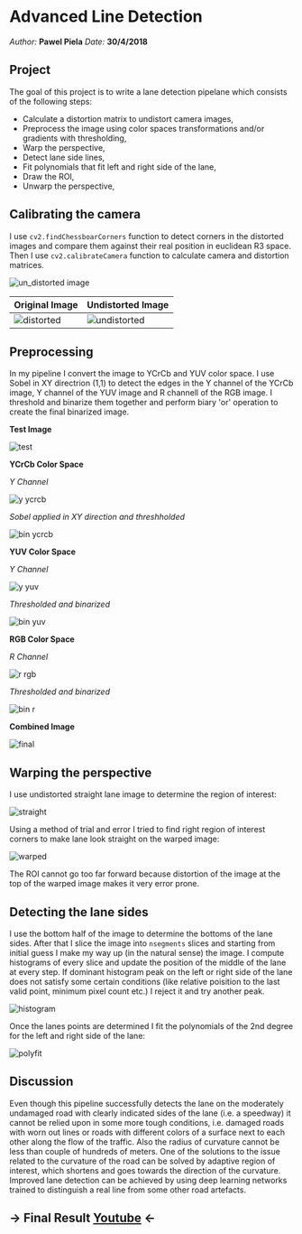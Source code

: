 # Advanced Line Detection
*Author:* **Pawel Piela**
*Date:* **30/4/2018**

## Project

The goal of this project is to write a lane detection pipelane which consists of the following steps:

- Calculate a distortion matrix to undistort camera images,
- Preprocess the image using color spaces transformations and/or gradients with thresholding,
- Warp the perspective,
- Detect lane side lines,
- Fit polynomials that fit left and right side of the lane,
- Draw the ROI,
- Unwarp the perspective,

## Calibrating the camera

I use `cv2.findChessboarCorners` function to detect corners in the distorted images and compare them against their real position in euclidean R3 space. Then I use `cv2.calibrateCamera` function to calculate camera and distortion matrices.

![un_distorted image](output_images/un_distorted.png)

|**Original Image**|**Undistorted Image**|
|-|-|
|![distorted](output_images/straight_lines1.jpg)|![undistorted](output_images/straight_lines1_undistorted.jpg)|


## Preprocessing

In my pipeline I convert the image to YCrCb and YUV color space. I use Sobel in XY directrion (1,1) to detect the edges in the Y channel of the YCrCb image, Y channel of the YUV image and R channell of the RGB image. I threshold and binarize them together and perform biary 'or' operation to create the final binarized image. 

**Test Image**

![test](output_images/bridge_shadow.jpg)

**YCrCb Color Space**

*Y Channel*

![y ycrcb](output_images/y_ycrcb_image.png)

*Sobel applied in XY direction and threshholded*

![bin ycrcb](output_images/y_ycrcb_sob_xy_thresh.png)

**YUV Color Space**

*Y Channel*

![y yuv](output_images/y_yuv_image.png)

*Thresholded and binarized*

![bin yuv](output_images/y_yuv_thresh.png)

**RGB Color Space**

*R Channel*

![r rgb](output_images/r_channel.png)

*Thresholded and binarized*

![bin r](output_images/r_bin_thresh.png)

**Combined Image**

![final](output_images/final_joined.png)

## Warping the perspective

I use undistorted straight lane image to determine the region of interest:

![straight](output_images/straight_lines1_undistorted.jpg)

Using a method of trial and error I tried to find right region of interest corners to make lane look straight on the warped image:

![warped](output_images/rgb_lanes_warped.png)

The ROI cannot go too far forward because distortion of the image at the top of the warped image makes it very error prone.

## Detecting the lane sides

I use the bottom half of the image to determine the bottoms of the lane sides. After that I slice the image into `nsegments` slices and starting from initial guess I make my way up (in the natural sense) the image. I compute histograms of every slice and update the position of the middle of the lane at every step. If dominant histogram peak on the left or right side of the lane  does not satisfy some certain conditions (like relative poisition to the last valid point, minimum pixel count etc.) I reject it and try another peak.

![histogram](output_images/lanes_hist.png)

Once the lanes points are determined I fit the polynomials of the 2nd degree for the left and right side of the lane:

![polyfit](output_images/lanes_poly_fit.png)

## Discussion

Even though this pipeline successfully detects the lane on the moderately undamaged road with clearly indicated sides of the lane (i.e. a speedway) it cannot be relied upon in some more tough conditions, i.e. damaged roads with worn out lines or roads with different colors of a surface next to each other along the flow of the traffic. Also the radius of curvature cannot be less than couple of hundreds of meters. One of the solutions to the issue related to the curvature of the road can be solved by adaptive region of interest, which shortens and goes towards the direction of the curvature. Improved lane detection can be achieved by using deep learning networks trained to distinguish a real line from some other road artefacts.

## -> Final Result [Youtube](https://youtu.be/tKYuUuMsROI) <- ## 
